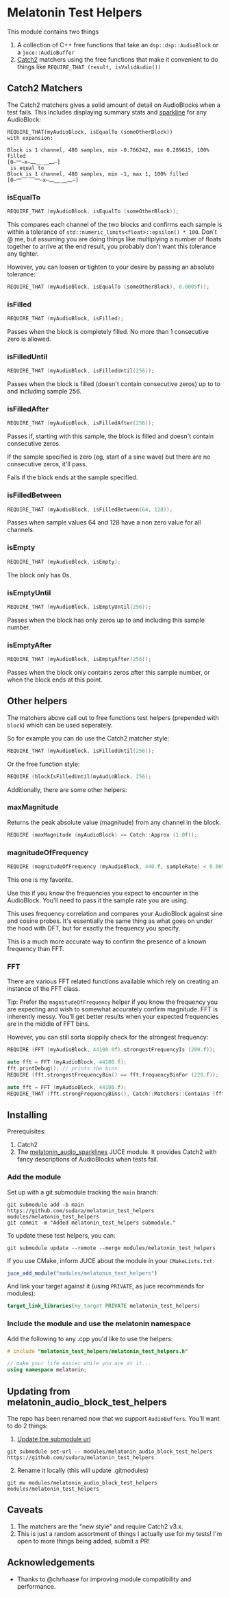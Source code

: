 # Melatonin Test Helpers

This module contains two things

1. A collection of C++ free functions that take an `dsp::dsp::AudioBlock` or a `juce::AudioBuffer`
2. [Catch2](https://github.com/catchorg/Catch2) matchers using the free functions that make it convenient to do things like `REQUIRE_THAT (result, isValidAudio())`


## Catch2 Matchers

The Catch2 matchers gives a solid amount of detail on AudioBlocks when a test fails. This includes displaying summary stats and [sparkline](https://github.com/sudara/melatonin_audio_sparklines) for any AudioBlock:

```
REQUIRE_THAT(myAudioBlock, isEqualTo (someOtherBlock))
with expansion:

Block is 1 channel, 480 samples, min -0.766242, max 0.289615, 100% filled
[0—⎻—x—⎼⎽_⎽⎼—]
 is equal to 
Block is 1 channel, 480 samples, min -1, max 1, 100% filled
[0—⎻⎺‾⎺⎻—x—⎼⎽_⎽⎼—]
```

### isEqualTo

```cpp
REQUIRE_THAT (myAudioBlock, isEqualTo (someOtherBlock));
```

This compares each channel of the two blocks and confirms each sample is within a tolerance of `std::numeric_limits<float>::epsilon() * 100`. Don't @ me, but assuming you are doing things like multiplying a number of floats together to arrive at the end result, you probably don't want this tolerance any tighter.

However, you can loosen or tighten to your desire by passing an absolute tolerance:

```cpp
REQUIRE_THAT (myAudioBlock, isEqualTo (someOtherBlock), 0.0005f));
```

### isFilled

```cpp
REQUIRE_THAT (myAudioBlock, isFilled);
```

Passes when the block is completely filled. No more than 1 consecutive zero is allowed. 

### isFilledUntil

```cpp
REQUIRE_THAT (myAudioBlock, isFilledUntil(256));
```

Passes when the block is filled (doesn't contain consecutive zeros) up to to and including sample 256.

### isFilledAfter

```cpp
REQUIRE_THAT (myAudioBlock, isFilledAfter(256));
```

Passes if, starting with this sample, the block is filled and doesn't contain consecutive zeros.

If the sample specified is zero (eg, start of a sine wave) but there are no consecutive zeros, it'll pass. 

Fails if the block ends at the sample specified.

### isFilledBetween

```cpp
REQUIRE_THAT (myAudioBlock, isFilledBetween(64, 128));
```
Passes when sample values 64 and 128 have a non zero value for all channels.

### isEmpty

```cpp
REQUIRE_THAT (myAudioBlock, isEmpty);
```

The block only has 0s.

### isEmptyUntil

```cpp
REQUIRE_THAT (myAudioBlock, isEmptyUntil(256));
```

Passes when the block has only zeros up to and including this sample number.

### isEmptyAfter

```cpp
REQUIRE_THAT (myAudioBlock, isEmptyAfter(256));
```

Passes when the block only contains zeros after this sample number, or when the block ends at this point.

## Other helpers

The matchers above call out to free functions test helpers (prepended with `block`) which can be used seperately.

So for example you can do use the Catch2 matcher style:

```cpp
REQUIRE_THAT (myAudioBlock, isFilledUntil(256));
```

Or the free function style:

```cpp
REQUIRE (blockIsFilledUntil(myAudioBlock, 256);
```

Additionally, there are some other helpers:

### maxMagnitude

Returns the peak absolute value (magnitude) from any channel in the block.

```cpp
REQUIRE (maxMagnitude (myAudioBlock) <= Catch::Approx (1.0f));
```

### magnitudeOfFrequency

```cpp
REQUIRE (magnitudeOfFrequency (myAudioBlock, 440.f, sampleRate) < 0.005);
```

This one is my favorite.

Use this if you know the frequencies you expect to encounter in the AudioBlock. You'll need to pass it the sample rate you are using.

This uses frequency correlation and compares your AudioBlock against sine and cosine probes. It's essentially the same thing as what goes on under the hood with DFT, but for exactly the frequency you specify. 

This is a much more accurate way to confirm the presence of a known frequency than FFT.

### FFT

There are various FFT related functions available which rely on creating an instance of the FFT class.

Tip: Prefer the `magnitudeOfFrequency` helper if you know the frequency you are expecting and wish to somewhat accurately confirm magnitude. FFT is inherently messy. You'll get better results when your expected frequencies are in the middle of FFT bins. 


However, you can still sorta sloppily check for the strongest frequency:

```cpp 
REQUIRE (FFT (myAudioBlock, 44100.0f).strongestFrequencyIs (200.f));
```

```cpp
auto fft = FFT (myAudioBlock, 44100.f);
fft.printDebug(); // prints the bins
REQUIRE (fft.strongestFrequencyBin() == fft.frequencyBinFor (220.f));
```

```cpp
auto fft = FFT (myAudioBlock, 44100.f);
REQUIRE_THAT (fft.strongFrequencyBins(), Catch::Matchers::Contains (fft.frequencyBinFor (220.f)));
```

## Installing

Prerequisites:

1. Catch2 
2. The [melatonin_audio_sparklines](https://github.com/sudara/melatonin_audio_sparklines) JUCE module. It provides Catch2 with fancy descriptions of AudioBlocks when tests fail.

### Add the module

Set up with a git submodule tracking the `main` branch:

```git
git submodule add -b main https://github.com/sudara/melatonin_test_helpers modules/melatonin_test_helpers
git commit -m "Added melatonin_test_helpers submodule."
```

To update these test helpers, you can:
```git
git submodule update --remote --merge modules/melatonin_test_helpers
```

If you use CMake, inform JUCE about the module in your `CMakeLists.txt`:
```cmake
juce_add_module("modules/melatonin_test_helpers")
```

And link your target against it (using `PRIVATE`, as juce recommends for modules):

```cmake
target_link_libraries(my_target PRIVATE melatonin_test_helpers)
```

### Include the module and use the melatonin namespace

Add the following to any .cpp you'd like to use the helpers:

```cpp
# include "melatonin_test_helpers/melatonin_test_helpers.h"

// make your life easier while you are at it...
using namespace melatonin;

```

## Updating from melatonin_audio_block_test_helpers

The repo has been renamed now that we support `AudioBuffers`. You'll want to do 2 things:

1. [Update the submodule url](https://stackoverflow.com/questions/913701/how-to-change-the-remote-repository-for-a-git-submodule)

```
git submodule set-url -- modules/melatonin_audio_block_test_helpers https://github.com/sudara/melatonin_test_helpers
```

2. Rename it locally (this will update .gitmodules)

```
git mv modules/melatonin_audio_block_test_helpers modules/melatonin_test_helpers
```

## Caveats

1. The matchers are the "new style" and require Catch2 v3.x.
2. This is just a random assortment of things I actually use for my tests! I'm open to more things being added, submit a PR!

## Acknowledgements

* Thanks to @chrhaase for improving module compatibility and performance. 

